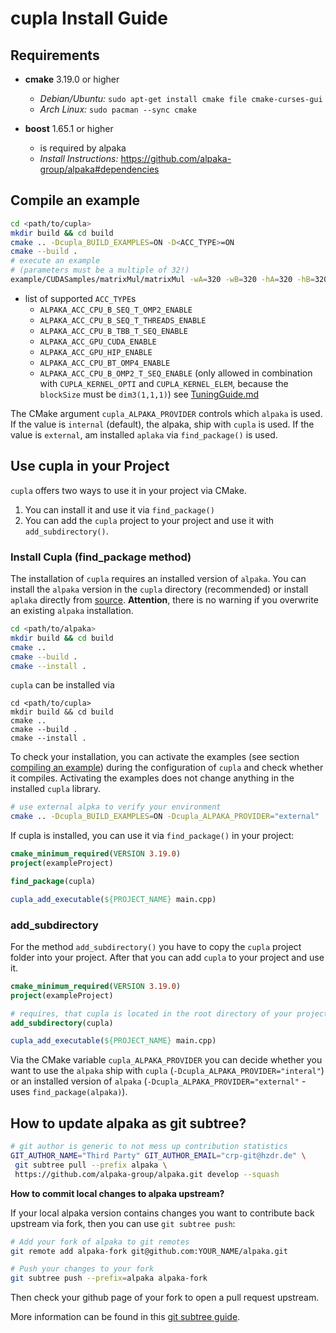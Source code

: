 # cupla Install Guide

## Requirements


- **cmake**  3.19.0 or higher
  - *Debian/Ubuntu:* `sudo apt-get install cmake file cmake-curses-gui`
  - *Arch Linux:* `sudo pacman --sync cmake`

- **boost** 1.65.1 or higher
  - is required by alpaka
  - *Install Instructions:* https://github.com/alpaka-group/alpaka#dependencies

## Compile an example

```bash
cd <path/to/cupla>
mkdir build && cd build
cmake .. -Dcupla_BUILD_EXAMPLES=ON -D<ACC_TYPE>=ON
cmake --build .
# execute an example
# (parameters must be a multiple of 32!)
example/CUDASamples/matrixMul/matrixMul -wA=320 -wB=320 -hA=320 -hB=320
```

- list of supported `ACC_TYPE`s
  - `ALPAKA_ACC_CPU_B_SEQ_T_OMP2_ENABLE`
  - `ALPAKA_ACC_CPU_B_SEQ_T_THREADS_ENABLE`
  - `ALPAKA_ACC_CPU_B_TBB_T_SEQ_ENABLE`
  - `ALPAKA_ACC_GPU_CUDA_ENABLE`
  - `ALPAKA_ACC_GPU_HIP_ENABLE`
  - `ALPAKA_ACC_CPU_BT_OMP4_ENABLE`
  - `ALPAKA_ACC_CPU_B_OMP2_T_SEQ_ENABLE` (only allowed in combination with
  `CUPLA_KERNEL_OPTI` and `CUPLA_KERNEL_ELEM`, because the `blockSize` must be `dim3(1,1,1)`)
  see [TuningGuide.md](doc/TuningGuide.md)

The CMake argument `cupla_ALPAKA_PROVIDER` controls which `alpaka` is used. If the value is `internal` (default), the alpaka, ship with `cupla` is used. If the value is `external`, am installed `aplaka` via `find_package()` is used.

## Use cupla in your Project

`cupla` offers two ways to use it in your project via CMake.

1. You can install it and use it via `find_package()`
2. You can add the `cupla` project to your project and use it with `add_subdirectory()`.

### Install Cupla (find_package method)

The installation of `cupla` requires an installed version of `alpaka`. You can install the `alpaka` version in the `cupla` directory (recommended) or install `aplaka` directly from [source](https://github.com/alpaka-group/alpaka). **Attention**, there is no warning if you overwrite an existing `alpaka` installation.

```bash
cd <path/to/alpaka>
mkdir build && cd build
cmake ..
cmake --build .
cmake --install .
```

`cupla` can be installed via

```
cd <path/to/cupla>
mkdir build && cd build
cmake ..
cmake --build .
cmake --install .
```

To check your installation, you can activate the examples (see section [compiling an example](https://github.com/alpaka-group/cupla/blob/master/INSTALL.md#compile-an-example)) during the configuration of `cupla` and check whether it compiles. Activating the examples does not change anything in the installed `cupla` library.

```bash
# use external alpka to verify your environment
cmake .. -Dcupla_BUILD_EXAMPLES=ON -Dcupla_ALPAKA_PROVIDER="external"
```

If cupla is installed, you can use it via `find_package()` in your project:

```cmake
cmake_minimum_required(VERSION 3.19.0)
project(exampleProject)

find_package(cupla)

cupla_add_executable(${PROJECT_NAME} main.cpp)
```

### add_subdirectory

For the method `add_subdirectory()` you have to copy the `cupla` project folder into your project. After that you can add `cupla` to your project and use it.

```cmake
cmake_minimum_required(VERSION 3.19.0)
project(exampleProject)

# requires, that cupla is located in the root directory of your project
add_subdirectory(cupla)

cupla_add_executable(${PROJECT_NAME} main.cpp)
```

Via the CMake variable `cupla_ALPAKA_PROVIDER` you can decide whether you want to use the `alpaka` ship with `cupla` (`-Dcupla_ALPAKA_PROVIDER="interal"`) or an installed version of `alpaka` (`-Dcupla_ALPAKA_PROVIDER="external"` - uses `find_package(alpaka)`).

## How to update alpaka as git subtree?

```zsh
# git author is generic to not mess up contribution statistics
GIT_AUTHOR_NAME="Third Party" GIT_AUTHOR_EMAIL="crp-git@hzdr.de" \
 git subtree pull --prefix alpaka \
 https://github.com/alpaka-group/alpaka.git develop --squash
```

**How to commit local changes to alpaka upstream?**

If your local alpaka version contains changes you want to contribute back upstream via fork, then you can use `git subtree push`:

```zsh
# Add your fork of alpaka to git remotes
git remote add alpaka-fork git@github.com:YOUR_NAME/alpaka.git

# Push your changes to your fork
git subtree push --prefix=alpaka alpaka-fork
```
Then check your github page of your fork to open a pull request upstream.

More information can be found in this [git subtree guide](https://www.atlassian.com/blog/git/alternatives-to-git-submodule-git-subtree).
